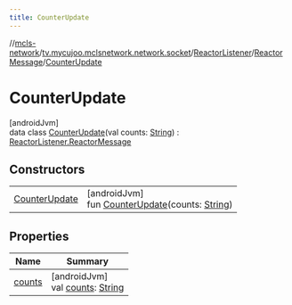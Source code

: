 ```yaml
---
title: CounterUpdate
---
```

//[mcls-network](../../../../../index.html)/[tv.mycujoo.mclsnetwork.network.socket](../../../index.html)/[ReactorListener](../../index.html)/[ReactorMessage](../index.html)/[CounterUpdate](index.html)



# CounterUpdate



[androidJvm]\
data class [CounterUpdate](index.html)(val counts: [String](https://kotlinlang.org/api/latest/jvm/stdlib/kotlin/-string/index.html)) : [ReactorListener.ReactorMessage](../index.html)



## Constructors


| | |
|---|---|
| [CounterUpdate](-counter-update.html) | [androidJvm]<br>fun [CounterUpdate](-counter-update.html)(counts: [String](https://kotlinlang.org/api/latest/jvm/stdlib/kotlin/-string/index.html)) |


## Properties


| Name | Summary |
|---|---|
| [counts](counts.html) | [androidJvm]<br>val [counts](counts.html): [String](https://kotlinlang.org/api/latest/jvm/stdlib/kotlin/-string/index.html) |

